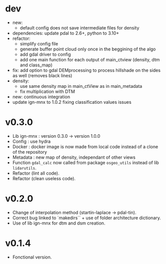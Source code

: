 # dev
- new:
  - default config does not save intermediate files for density
- dependencies: update pdal to 2.6+, python to 3.10+
- refactor: 
  - simplify config file
  - generate buffer point cloud only once in the beggining of the algo
  - add gdal driver to config
  - add one main function for each output of main_ctview (density, dtm and class_map)
-  fix: add option to gdal DEMprocessing to process hillshade on the sides as well (removes black lines)
- density:
  - use same density map in main_ctView as in main_metadata
  - fix multiplication with DTM
- new: continuous integration
- update ign-mnx to 1.0.2 fixing classification values issues

# v0.3.0
- Lib ign-mnx : version 0.3.0 -> version 1.0.0
- Config : use hydra
- Docker : docker image is now made from local code instead of a clone of the repository
- Metadata : new map of density, independant of other views
- Function `gdal_calc` now called from package `osgeo_utils` instead of lib `lidarutils`.
- Refactor (lint all code).
- Refactor (clean useless code).

# v0.2.0
- Change of interpolation method (startin-laplace -> pdal-tin).
- Correct bug linked to `makedirs`` + use of folder architecture dictionary.
- Use of lib ign-mnx for dtm and dsm creation.

# v0.1.4
- Fonctional version.
